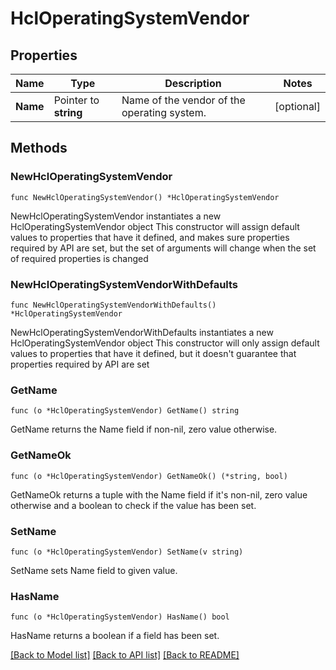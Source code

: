 # HclOperatingSystemVendor

## Properties

Name | Type | Description | Notes
------------ | ------------- | ------------- | -------------
**Name** | Pointer to **string** | Name of the vendor of the operating system. | [optional] 

## Methods

### NewHclOperatingSystemVendor

`func NewHclOperatingSystemVendor() *HclOperatingSystemVendor`

NewHclOperatingSystemVendor instantiates a new HclOperatingSystemVendor object
This constructor will assign default values to properties that have it defined,
and makes sure properties required by API are set, but the set of arguments
will change when the set of required properties is changed

### NewHclOperatingSystemVendorWithDefaults

`func NewHclOperatingSystemVendorWithDefaults() *HclOperatingSystemVendor`

NewHclOperatingSystemVendorWithDefaults instantiates a new HclOperatingSystemVendor object
This constructor will only assign default values to properties that have it defined,
but it doesn't guarantee that properties required by API are set

### GetName

`func (o *HclOperatingSystemVendor) GetName() string`

GetName returns the Name field if non-nil, zero value otherwise.

### GetNameOk

`func (o *HclOperatingSystemVendor) GetNameOk() (*string, bool)`

GetNameOk returns a tuple with the Name field if it's non-nil, zero value otherwise
and a boolean to check if the value has been set.

### SetName

`func (o *HclOperatingSystemVendor) SetName(v string)`

SetName sets Name field to given value.

### HasName

`func (o *HclOperatingSystemVendor) HasName() bool`

HasName returns a boolean if a field has been set.


[[Back to Model list]](../README.md#documentation-for-models) [[Back to API list]](../README.md#documentation-for-api-endpoints) [[Back to README]](../README.md)



